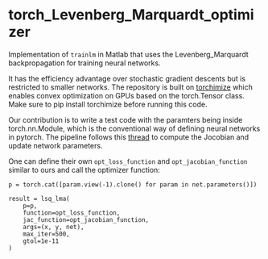 # torch_Levenberg_Marquardt_optimizer
Implementation of `trainlm` in Matlab that uses the Levenberg_Marquardt backpropagation for training neural networks. 

It has the efficiency advantage over stochastic gradient descents but is restricted to smaller networks. The repository is built on [torchimize](https://github.com/hahnec/torchimize) which enables convex optimization on GPUs based on the torch.Tensor class. Make sure to pip install torchimize before running this code.

Our contribution is to write a test code with the paramters being inside torch.nn.Module, which is the conventional way of defining neural networks in pytorch. The pipeline follows this [thread](https://discuss.pytorch.org/t/get-gradient-and-jacobian-wrt-the-parameters/98240) to compute the Jocobian and update network parameters.

One can define their own `opt_loss_function` and `opt_jacobian_function` similar to ours and call the optimizer function:

```
p = torch.cat([param.view(-1).clone() for param in net.parameters()])

result = lsq_lma(
    p=p, 
    function=opt_loss_function,
    jac_function=opt_jacobian_function,
    args=(x, y, net),
    max_iter=500,
    gtol=1e-11
)
